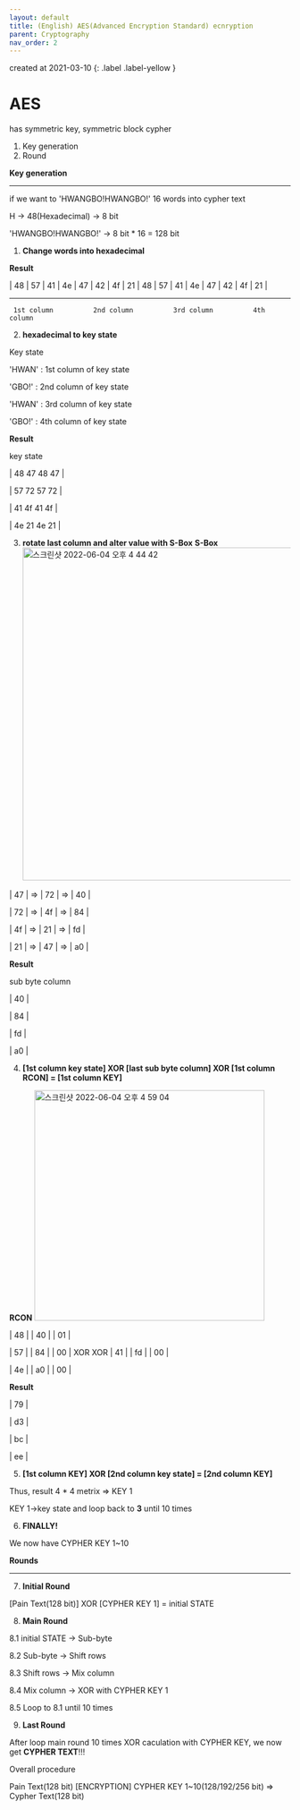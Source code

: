 ```yaml
---
layout: default
title: (English) AES(Advanced Encryption Standard) ecnryption
parent: Cryptography
nav_order: 2
---
```


created at 2021-03-10
{: .label .label-yellow }

# AES
has symmetric key, symmetric block cypher
1. Key generation
2. Round

**Key generation**
***
if we want to 'HWANGBO!HWANGBO!' 16 words into cypher text

H -> 48(Hexadecimal) -> 8 bit

'HWANGBO!HWANGBO!' -> 8 bit * 16 = 128 bit

1. **Change words into hexadecimal**

__Result__

| 48 | 57 | 41 | 4e | 47 | 42 | 4f | 21 | 48 | 57 | 41 | 4e | 47 | 42 | 4f | 21 |
-------------------- ------------------- ------------------- -------------------
     1st column          2nd column          3rd column          4th column

2. **hexadecimal to key state**

Key state

'HWAN' : 1st column of key state

'GBO!' : 2nd column of key state

'HWAN' : 3rd column of key state

'GBO!' : 4th column of key state

__Result__

key state

| 48 47 48 47 |

| 57 72 57 72 |

| 41 4f 41 4f |

| 4e 21 4e 21 |

3. **rotate last column and alter value with S-Box**
   __S-Box__
   <img width="595" alt="스크린샷 2022-06-04 오후 4 44 42" src="https://user-images.githubusercontent.com/29156882/171989949-7c0b7301-040c-469f-a4cb-5c5c0e00a2a9.png">

| 47 |  =>  | 72 |  =>  | 40 |

| 72 |  =>  | 4f |  =>  | 84 |

| 4f |  =>  | 21 |  =>  | fd |

| 21 |  =>  | 47 |  =>  | a0 |

__Result__

sub byte column

| 40 |

| 84 |

| fd |

| a0 |


4. **[1st column key state] XOR [last sub byte column] XOR [1st column RCON] = [1st column KEY]**

__RCON__
<img width="412" alt="스크린샷 2022-06-04 오후 4 59 04" src="https://user-images.githubusercontent.com/29156882/171990462-02805c84-7e71-444a-b461-0a6f85fd1bf0.png">

| 48 |        | 40 |        | 01 |

| 57 |        | 84 |        | 00 |
XOR           XOR
| 41 |        | fd |        | 00 |

| 4e |        | a0 |        | 00 |

__Result__

| 79 |

| d3 |

| bc |

| ee |

5. **[1st column KEY] XOR [2nd column key state] = [2nd column KEY]**

Thus, result 4 * 4 metrix => KEY 1

KEY 1->key state and loop back to __3__ until 10 times

6. **FINALLY!**

We now have CYPHER KEY 1~10


**Rounds**
***

7. **Initial Round**

[Pain Text(128 bit)] XOR [CYPHER KEY 1] = initial STATE

8. **Main Round**

8.1 initial STATE -> Sub-byte

8.2 Sub-byte -> Shift rows

8.3 Shift rows -> Mix column

8.4 Mix column -> XOR with CYPHER KEY 1

8.5 Loop to 8.1 until 10 times

9. **Last Round**

After loop main round 10 times XOR caculation with CYPHER KEY, we now get __CYPHER TEXT__!!!




Overall procedure

Pain Text(128 bit) [ENCRYPTION] CYPHER KEY 1~10(128/192/256 bit) => Cypher Text(128 bit)